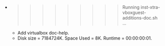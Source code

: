 * >>>>>>>>> Running inst-xtra-vboxguest-additions-doc.sh ...
  * Add virtualbox doc-help.
  * Disk size = 7184724K. Space Used = 8K. Runtime = 00:00:00:01.
